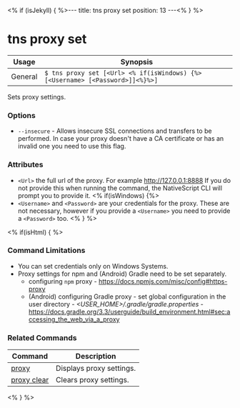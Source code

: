 <% if (isJekyll) { %>---
title: tns proxy set
position: 13
---<% } %>
# tns proxy set


Usage | Synopsis
------|-------
General | `$ tns proxy set [<Url> <% if(isWindows) {%>[<Username> [<Password>]]<%}%>]`

Sets proxy settings.

### Options
* `--insecure` - Allows insecure SSL connections and transfers to be performed. In case your proxy doesn't have a CA certificate or has an invalid one you need to use this flag.

### Attributes
* `<Url>` the full url of the proxy. For example http://127.0.0.1:8888 If you do not provide this when running the command, the NativeScript CLI will prompt you to provide it.
<% if(isWindows) {%>
* `<Username>` and `<Password>` are your credentials for the proxy. These are not necessary, however if you provide a `<Username>` you need to provide a `<Password>` too.
<% } %>

<% if(isHtml) { %>
### Command Limitations

* You can set credentials only on Windows Systems.
* Proxy settings for npm and (Android) Gradle need to be set separately.
    * configuring `npm` proxy - https://docs.npmjs.com/misc/config#https-proxy
    * (Android) configuring Gradle proxy - set global configuration in the user directory - _<USER_HOME>/.gradle/gradle.properties_ - https://docs.gradle.org/3.3/userguide/build_environment.html#sec:accessing_the_web_via_a_proxy

### Related Commands

Command | Description
----------|----------
[proxy](proxy.html) | Displays proxy settings.
[proxy clear](proxy-clear.html) | Clears proxy settings.
<% } %>
